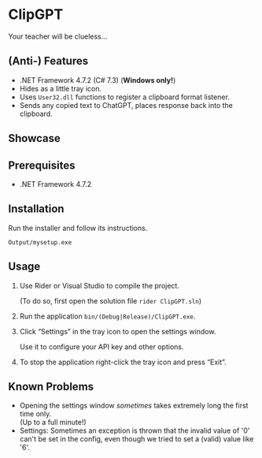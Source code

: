# ClipGPT

Your teacher will be clueless...

## (Anti-) Features

- .NET Framework 4.7.2 (C# 7.3) (**Windows only!**)
- Hides as a little tray icon.
- Uses `User32.dll` functions to register a clipboard format listener.
- Sends any copied text to ChatGPT, places response back into the clipboard.

## Showcase

## Prerequisites

- .NET Framework 4.7.2

## Installation

Run the installer and follow its instructions.

```shell
Output/mysetup.exe
```

## Usage

1. Use Rider or Visual Studio to compile the project.

   (To do so, first open the solution file `rider ClipGPT.sln`)

2. Run the application `bin/(Debug|Release)/ClipGPT.exe`.

3. Click &ldquo;Settings&rdquo; in the tray icon to open the settings window.

   Use it to configure your API key and other options.

4. To stop the application right-click the tray icon and press &ldquo;Exit&rdquo;.

## Known Problems

- Opening the settings window _sometimes_ takes extremely long the first time only.\
  (Up to a full minute!)
- Settings: Sometimes an exception is thrown that the invalid value of '0' can't be
  set in the config, even though we tried to set a (valid) value like '6'.
